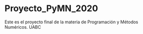 # Proyecto_PyMN_2020
Este es el proyecto final de la materia de Programación y Métodos Numéricos. UABC 
